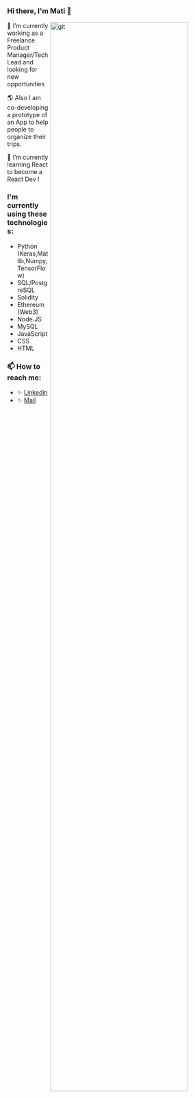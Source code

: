 ### Hi there, I'm Mati 👋



<img src="https://media3.giphy.com/media/11KzOet1ElBDz2/giphy.gif?cid=ecf05e47yj7w00fpon03xpboxda4tn67cxkua1k0fuok9qxg&rid=giphy.gif&ct=g" alt="git" align="right" width="80%"/>

🔭 I’m currently working as a Freelance Product Manager/Tech Lead and looking for new opportunities 

🌎 Also I am co-developing a prototype of an App to help people to organize their trips.

🌱 I’m currently learning React to become a React Dev !

### I'm currently using these technologies:
- Python (Keras,Matlib,Numpy,TensorFlow)
- SQL/PostgreSQL
- Solidity
- Ethereum (Web3)
- Node.JS
- MySQL
- JavaScript
- CSS
- HTML

### 📫 How to reach me:
* ✨ <a href='https://www.linkedin.com/in/matiasfavre/' target='_blank'>Linkedin</a> 
* ✨ <a href='mailto:favrematias@gmail.com' target='_blank'>Mail</a>
